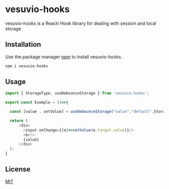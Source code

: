 # vesuvio-hooks

vesuvio-hooks is a Reactr Hook library for dealing with session and local storage

## Installation

Use the package manager [npm](https://www.npmjs.com/) to install vesuvio-hooks.

```bash
npm i vesuvio-hooks
```

## Usage

```javascript
import { StorageType, useDebounceStorage } from 'vesuvio-hooks';

export const Exemple = ()=>{

  const [value , setValue] = useDebounceStorage("value","default",StorageType.local,200);

  return (
      <div>
        <input onChange={(e)=>setValue(e.target.value)}/>
        <br/>
        {value}
      </div>
  );
}
```

## License
[MIT](https://choosealicense.com/licenses/mit/)